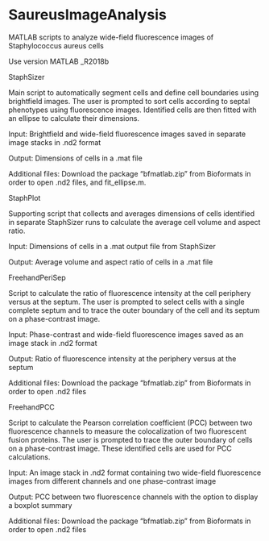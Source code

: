 # SaureusImageAnalysis
MATLAB scripts to analyze wide-field fluorescence images of Staphylococcus aureus cells

Use version MATLAB _R2018b

StaphSizer

Main script to automatically segment cells and define cell boundaries using brightfield images. The user is prompted to sort cells according to septal phenotypes using fluorescence images. Identified cells are then fitted with an ellipse to calculate their dimensions.

Input: Brightfield and wide-field fluorescence images saved in separate image stacks in .nd2 format

Output: Dimensions of cells in a .mat file

Additional files: Download the package “bfmatlab.zip” from Bioformats in order to open .nd2 files, and fit_ellipse.m.

StaphPlot

Supporting script that collects and averages dimensions of cells identified in separate StaphSizer runs to calculate the average cell volume and aspect ratio.

Input: Dimensions of cells in a .mat output file from StaphSizer

Output: Average volume and aspect ratio of cells in a .mat file

FreehandPeriSep

Script to calculate the ratio of fluorescence intensity at the cell periphery versus at the septum. The user is prompted to select cells with a single complete septum and to trace the outer boundary of the cell and its septum on a phase-contrast image.

Input: Phase-contrast and wide-field fluorescence images saved as an image stack in .nd2 format

Output: Ratio of fluorescence intensity at the periphery versus at the septum

Additional files: Download the package “bfmatlab.zip” from Bioformats in order to open .nd2 files

FreehandPCC

Script to calculate the Pearson correlation coefficient (PCC) between two fluorescence channels to measure the colocalization of two fluorescent fusion proteins. The user is prompted to trace the outer boundary of cells on a phase-contrast image. These identified cells are used for PCC calculations.

Input: An image stack in .nd2 format containing two wide-field fluorescence images from different channels and one phase-contrast image

Output: PCC between two fluorescence channels with the option to display a boxplot summary

Additional files: Download the package “bfmatlab.zip” from Bioformats in order to open .nd2 files
